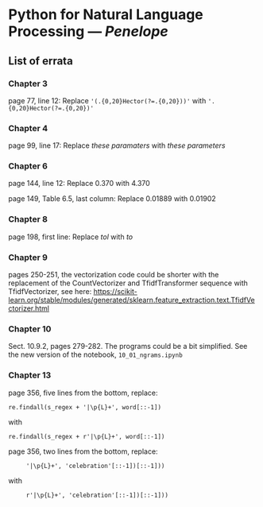 # Python for Natural Language Processing — _Penelope_
## List of errata

### Chapter 3
page 77, line 12: Replace `'(.{0,20}Hector(?=.{0,20}))'` with `'.{0,20}Hector(?=.{0,20})'`

### Chapter 4
page 99, line 17: Replace *these paramaters* with *these parameters*

### Chapter 6
page 144, line 12: Replace 0.370 with 4.370

page 149, Table 6.5, last column: Replace 0.01889 with 0.01902

### Chapter 8
page 198, first line: Replace *tol* with *to*

### Chapter 9
pages 250-251, the vectorization code could be shorter with the replacement of the
CountVectorizer and TfidfTransformer sequence with TfidfVectorizer, see here: 
https://scikit-learn.org/stable/modules/generated/sklearn.feature_extraction.text.TfidfVectorizer.html

### Chapter 10
Sect. 10.9.2, pages 279-282. The programs could be a bit simplified. See the new version of the notebook, `10_01_ngrams.ipynb`

### Chapter 13
page 356, five lines from the bottom, replace:

`re.findall(s_regex + '|\p{L}+', word[::-1])`

with

`re.findall(s_regex + r'|\p{L}+', word[::-1])`

page 356, two lines from the bottom, replace:

`     '|\p{L}+', 'celebration'[::-1])[::-1]))`

with

`     r'|\p{L}+', 'celebration'[::-1])[::-1]))`
